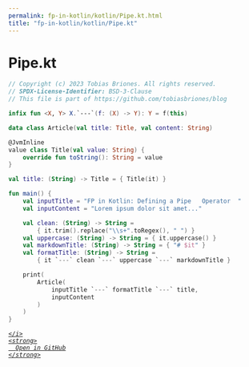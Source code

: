 ```yaml
---
permalink: fp-in-kotlin/kotlin/Pipe.kt.html
title: "fp-in-kotlin/kotlin/Pipe.kt"
---
```


# Pipe.kt
```kotlin
// Copyright (c) 2023 Tobias Briones. All rights reserved.
// SPDX-License-Identifier: BSD-3-Clause
// This file is part of https://github.com/tobiasbriones/blog

infix fun <X, Y> X.`---`(f: (X) -> Y): Y = f(this)

data class Article(val title: Title, val content: String)

@JvmInline
value class Title(val value: String) {
    override fun toString(): String = value
}

val title: (String) -> Title = { Title(it) }

fun main() {
    val inputTitle = "FP in Kotlin: Defining a Pipe   Operator  "
    val inputContent = "Lorem ipsum dolor sit amet..."

    val clean: (String) -> String =
        { it.trim().replace("\\s+".toRegex(), " ") }
    val uppercase: (String) -> String = { it.uppercase() }
    val markdownTitle: (String) -> String = { "# $it" }
    val formatTitle: (String) -> String =
        { it `---` clean `---` uppercase `---` markdownTitle }

    print(
        Article(
            inputTitle `---` formatTitle `---` title,
            inputContent
        )
    )
}

```
<div class="social open-gh-btn my-4">
  <a class="btn btn-github" href="https://github.com/tobiasbriones/blog/tree/main/swe/lang/fp/kotlin/fp-in-kotlin/kotlin/Pipe.kt" target="_blank">
    <i class="fab fa-github">
      
    </i>
    <strong>
      Open in GitHub
    </strong>
  </a>
</div>